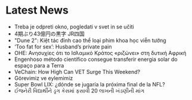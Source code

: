 # Latest News
-  Treba je odpreti okno, pogledati v svet in se učiti
-  4期ぶり43億円の黒字 JR四国
-  "Dune 2": Kiệt tác đỉnh cao thể loại phim khoa học viễn tưởng
-  ‘Too fat for sex’: Husband’s private pain
-  ΟΗΕ: Ανησυχίες ότι το Ισλαμικό Κράτος «ριζώνει» στη δυτική Αφρική
-  Engenhoso método científico consegue transferir energia solar do espaço para a Terra
-  VeChain: How High Can VET Surge This Weekend?
-  Görevimiz ve eylemimiz
-  Super Bowl LIX: ¿dónde se jugaría la próxima final de la NFL?
-  ઈજનેરી વિદ્યાર્થીને ડ્રગ કેસમાં ફસાવી 20 લાખની ખંડણીની માંગ
